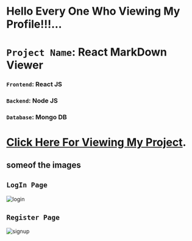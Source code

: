 # Hello Every One Who Viewing My Profile!!!...

# `Project Name`: React MarkDown Viewer

### `Frontend`: **React JS**
### `Backend`:  **Node JS**
### `Database`: **Mongo DB**

# [Click Here For Viewing My Project](https://voluble-sopapillas-11c6dd.netlify.app/).

## someof the images

## `LogIn Page`
![login](https://user-images.githubusercontent.com/107174673/200791223-c723195c-7eca-4cda-b8eb-e5019577a221.png)


## `Register Page`
![signup](https://user-images.githubusercontent.com/107174673/200791203-bd2b7c7d-8386-42a5-8d0f-6a19dba1893b.png)

